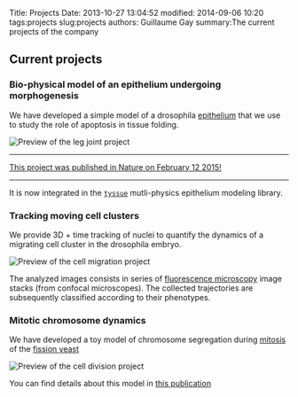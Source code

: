 Title: Projects
Date: 2013-10-27 13:04:52
modified: 2014-09-06 10:20
tags:projects
slug:projects
authors: Guillaume Gay
summary:The current projects of the company


Current projects
----------------

### Bio-physical model of an epithelium undergoing morphogenesis

We have developed a simple model of a drosophila
[epithelium](http://en.wikipedia.org/epithelium) that we use to study
the role of apoptosis in tissue folding.

![Preview of the leg joint project]({filename}/images/show_case_leg-joint.png)

<hr/>

[This project was published in Nature on February 12 2015!](http://dx.doi.org/10.1038/nature14152)

<hr/>

It is now integrated in the [`tyssue`](https://github.com/CellModels/tyssue)
mutli-physics epithelium modeling library.


### Tracking moving cell clusters

We provide 3D + time tracking of nuclei to quantify the dynamics of a
migrating cell cluster in the drosophila embryo.

![Preview of the cell migration project]({filename}/images/show_case_cell_migration.png)

The analyzed images consists in series of [fluorescence
microscopy](http://en.wikipedia.org/wiki/fluorescence_microscopy) image
stacks (from confocal microscopes). The collected trajectories are
subsequently classified according to their phenotypes.

### Mitotic chromosome dynamics

We have developed a toy model of chromosome segregation during
[mitosis](http://en.wikipedia.org/wiki/mitosis) of the [fission
yeast](http://en.wikipedia.org/wiki/fission_yeast)

![Preview of the cell division project]({filename}/images/show_case_mitosis.png)

You can find details about this model in [this
publication](http://dx.doi.org/10.1083/jcb.201107124)
